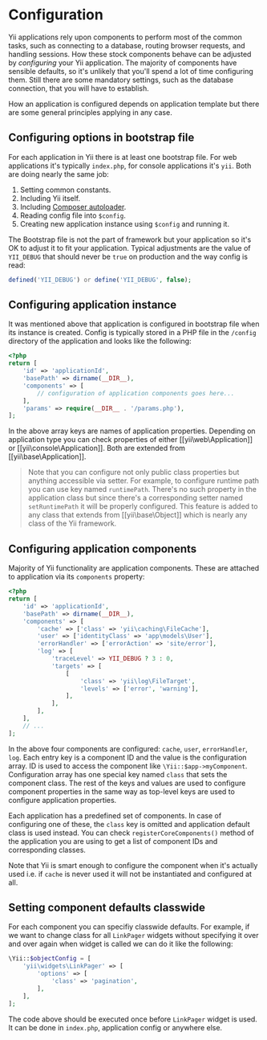 Configuration
=============

Yii applications rely upon components to perform most of the common tasks, such as connecting to a database, routing browser
requests, and handling sessions. How these stock components behave can be adjusted by *configuring* your Yii application.
The majority of components have sensible defaults, so it's unlikely that you'll spend a lot of time configuring
them. Still there are some mandatory settings, such as the database connection, that you will have to establish.

How an application is configured depends on application template but there are some general principles applying in any case.

Configuring options in bootstrap file
-------------------------------------

For each application in Yii there is at least one bootstrap file. For web applications it's typically `index.php`, for
console applications it's `yii`. Both are doing nearly the same job:

1. Setting common constants.
2. Including Yii itself.
3. Including [Composer autoloader](http://getcomposer.org/doc/01-basic-usage.md#autoloading).
4. Reading config file into `$config`.
5. Creating new application instance using `$config` and running it.

The Bootstrap file is not the part of framework but your application so it's OK to adjust it to fit your application. Typical
adjustments are the value of `YII_DEBUG` that should never be `true` on production and the way config is read:

```php
defined('YII_DEBUG') or define('YII_DEBUG', false);
```

Configuring application instance
--------------------------------

It was mentioned above that application is configured in bootstrap file when its instance is created. Config is typically
stored in a PHP file in the `/config` directory of the application and looks like the following:

```php
<?php
return [
	'id' => 'applicationId',
	'basePath' => dirname(__DIR__),
	'components' => [
		// configuration of application components goes here...
	],
	'params' => require(__DIR__ . '/params.php'),
];
```

In the above array keys are names of application properties. Depending on application type you can check properties of
either [[yii\web\Application]] or [[yii\console\Application]]. Both are extended from [[yii\base\Application]].

> Note that you can configure not only public class properties but anything accessible via setter. For example, to
  configure runtime path you can use key named `runtimePath`. There's no such property in the application class but
  since there's a corresponding setter named `setRuntimePath` it will be properly configured.
  This feature is added to any class that extends from [[yii\base\Object]] which is nearly any class of the Yii framework.

Configuring application components
----------------------------------

Majority of Yii functionality are application components. These are attached to application via its `components` property:

```php
<?php
return [
	'id' => 'applicationId',
	'basePath' => dirname(__DIR__),
	'components' => [
		'cache' => ['class' => 'yii\caching\FileCache'],
		'user' => ['identityClass' => 'app\models\User'],
		'errorHandler' => ['errorAction' => 'site/error'],
		'log' => [
			'traceLevel' => YII_DEBUG ? 3 : 0,
			'targets' => [
				[
					'class' => 'yii\log\FileTarget',
					'levels' => ['error', 'warning'],
				],
			],
		],
	],
	// ...
];
```

In the above four components are configured: `cache`, `user`, `errorHandler`, `log`. Each entry key is a component ID
and the value is the configuration array. ID is used to access the component like `\Yii::$app->myComponent`.
Configuration array has one special key named `class` that sets the component class. The rest of the keys and values are used
to configure component properties in the same way as top-level keys are used to configure application properties.

Each application has a predefined set of components. In case of configuring one of these, the `class` key is omitted and
application default class is used instead. You can check `registerCoreComponents()` method of the application you are using
to get a list of component IDs and corresponding classes.

Note that Yii is smart enough to configure the component when it's actually used i.e. if `cache` is never used it will
not be instantiated and configured at all.

Setting component defaults classwide
------------------------------------

For each component you can specifiy classwide defaults. For example, if we want to change class for all `LinkPager`
widgets without specifying it over and over again when widget is called we can do it like the following:

```php
\Yii::$objectConfig = [
	'yii\widgets\LinkPager' => [
		'options' => [
			'class' => 'pagination',
		],
	],
];
```

The code above should be executed once before `LinkPager` widget is used. It can be done in `index.php`, application
config or anywhere else.